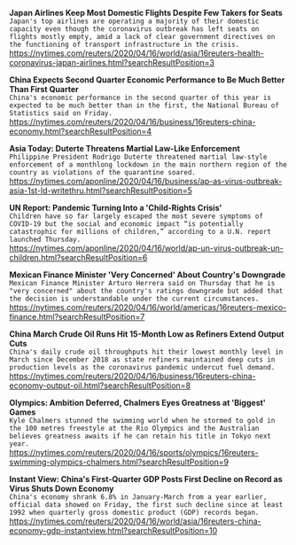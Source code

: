 **Japan Airlines Keep Most Domestic Flights Despite Few Takers for Seats**\
`Japan's top airlines are operating a majority of their domestic capacity even though the coronavirus outbreak has left seats on flights mostly empty, amid a lack of clear government directives on the functioning of transport infrastructure in the crisis. `\
https://nytimes.com/reuters/2020/04/16/world/asia/16reuters-health-coronavirus-japan-airlines.html?searchResultPosition=3

**China Expects Second Quarter Economic Performance to Be Much Better Than First Quarter**\
`China's economic performance in the second quarter of this year is expected to be much better than in the first, the National Bureau of Statistics said on Friday.`\
https://nytimes.com/reuters/2020/04/16/business/16reuters-china-economy.html?searchResultPosition=4

**Asia Today: Duterte Threatens Martial Law-Like Enforcement**\
`Philippine President Rodrigo Duterte threatened martial law-style enforcement of a monthlong lockdown in the main northern region of the country as violations of the quarantine soared.`\
https://nytimes.com/aponline/2020/04/16/business/ap-as-virus-outbreak-asia-1st-ld-writethru.html?searchResultPosition=5

**UN Report: Pandemic Turning Into a 'Child-Rights Crisis'**\
`Children have so far largely escaped the most severe symptoms of COVID-19 but the social and economic impact “is potentially catastrophic for millions of children,” according to a U.N. report launched Thursday.`\
https://nytimes.com/aponline/2020/04/16/world/ap-un-virus-outbreak-un-children.html?searchResultPosition=6

**Mexican Finance Minister 'Very Concerned' About Country's Downgrade**\
`Mexican Finance Minister Arturo Herrera said on Thursday that he is "very concerned" about the country's ratings downgrade but added that the decision is understandable under the current circumstances.`\
https://nytimes.com/reuters/2020/04/16/world/americas/16reuters-mexico-finance.html?searchResultPosition=7

**China March Crude Oil Runs Hit 15-Month Low as Refiners Extend Output Cuts**\
`China's daily crude oil throughputs hit their lowest monthly level in March since December 2018 as state refiners maintained deep cuts in production levels as the coronavirus pandemic undercut fuel demand.`\
https://nytimes.com/reuters/2020/04/16/business/16reuters-china-economy-output-oil.html?searchResultPosition=8

**Olympics: Ambition Deferred, Chalmers Eyes Greatness at 'Biggest' Games**\
`Kyle Chalmers stunned the swimming world when he stormed to gold in the 100 metres freestyle at the Rio Olympics and the Australian believes greatness awaits if he can retain his title in Tokyo next year. `\
https://nytimes.com/reuters/2020/04/16/sports/olympics/16reuters-swimming-olympics-chalmers.html?searchResultPosition=9

**Instant View: China's First-Quarter GDP Posts First Decline on Record as Virus Shuts Down Economy**\
`China's economy shrank 6.8% in January-March from a year earlier, official data showed on Friday, the first such decline since at least 1992 when quarterly gross domestic product (GDP) records began.`\
https://nytimes.com/reuters/2020/04/16/world/asia/16reuters-china-economy-gdp-instantview.html?searchResultPosition=10

